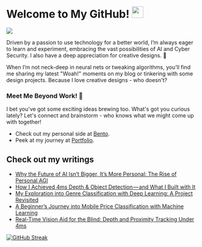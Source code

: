 # Welcome to My GitHub! <img src="https://raw.githubusercontent.com/MartinHeinz/MartinHeinz/master/wave.gif" width="30px"> 
![](https://komarev.com/ghpvc/?username=REDDITARUN&color=grey)

Driven by a passion to use technology for a better world, I’m always eager to learn and experiment, embracing the vast possibilities of AI and Cyber Security. I also have a deep appreciation for creative designs. 🎨

When I’m not neck-deep in neural nets or tweaking algorithms, you’ll find me sharing my latest "Woah!" moments on my blog or tinkering with some design projects. Because I love creative designs - who doesn't?

### Meet Me Beyond Work! 🤝
I bet you've got some exciting ideas brewing too. What's got you curious lately? Let's connect and brainstorm - who knows what we might come up with together!
- Check out my personal side at [Bento](https://bento.me/tarunreddi).
- Peek at my journey at [Portfolio](https://redditarun.github.io/).


## Check out my writings 
<!-- BLOG-POST-LIST:START -->
- [Why the Future of AI Isn’t Bigger, It’s More Personal: The Rise of Personal AGI](https://medium.com/predict/why-the-future-of-ai-isnt-bigger-it-s-more-personal-the-rise-of-personal-agi-67cc03afb695?source=rss-9ecb664d87c1------2)
- [How I Achieved 4ms Depth &amp; Object Detection — and What I Built with It](https://medium.com/predict/how-i-achieved-4ms-depth-object-detection-and-what-i-built-with-it-246849007223?source=rss-9ecb664d87c1------2)
- [My Exploration into Genre Classification with Deep Learning: A Project Revisited](https://medium.com/@teendifferent/my-exploration-into-genre-classification-with-deep-learning-a-project-revisited-34d8cb631b1b?source=rss-9ecb664d87c1------2)
- [A Beginner’s Journey into Mobile Price Classification with Machine Learning](https://medium.com/@teendifferent/a-beginners-journey-into-mobile-price-classification-with-machine-learning-d10238a0acdd?source=rss-9ecb664d87c1------2)
- [Real-Time Vision Aid for the Blind: Depth and Proximity Tracking Under 4ms](https://osintteam.blog/real-time-vision-aid-for-the-blind-depth-and-proximity-tracking-under-4ms-2a2c09a4d211?source=rss-9ecb664d87c1------2)
<!-- BLOG-POST-LIST:END -->



[![GitHub Streak](https://streak-stats.demolab.com?user=REDDITARUN&theme=tokyonight&hide_border=true&background=EB545400)](https://git.io/streak-stats)



<!--
**REDDITARUN/REDDITARUN** is a ✨ _special_ ✨ repository because its `README.md` (this file) appears on your GitHub profile.

Here are some ideas to get you started:

- 🔭 I’m currently working on ...
- 🌱 I’m currently learning ...
- 👯 I’m looking to collaborate on ...
- 🤔 I’m looking for help with ...
- 💬 Ask me about ...
- 📫 How to reach me: ...
- 😄 Pronouns: ...
- ⚡ Fun fact: ...
-->
